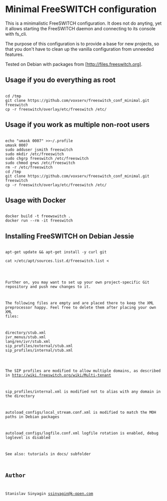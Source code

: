 # Minimal FreeSWITCH configuration

This is a minimalistic FreeSWITCH configuration. It does not do anyting,
yet it allows starting the FreeSWITCH daemon and connecting to its
console with fs_cli.

The purpose of this configuration is to provide a base for new projects,
so that you don't have to clean up the vanilla configuration from
unneeded features.

Tested on Debian with packages from [http://files.freeswitch.org].


## Usage if you do everything as root

<pre><code>
cd /tmp
git clone https://github.com/voxserv/freeswitch_conf_minimal.git freeswitch
cp -r freeswitch/overlay/etc/freeswitch /etc/
</code></pre>

## Usage if you work as multiple non-root users

<pre><code>
echo "umask 0007" >>~/.profile 
umask 0007
sudo adduser jsmith freeswitch
sudo mkdir /etc/freeswitch
sudo chgrp freeswitch /etc/freeswitch
sudo chmod g+ws /etc/freeswitch
rm -r /etc/freeswitch
cd /tmp
git clone https://github.com/voxserv/freeswitch_conf_minimal.git freeswitch
cp -r freeswitch/overlay/etc/freeswitch /etc/
</code></pre>

## Usage with Docker

<pre><code>
docker build -t freewswitch .
docker run --rm -it freeswitch
</code></pre>

## Installing FreeSWITCH on Debian Jessie

<pre><code>
apt-get update && apt-get install -y curl git

cat >/etc/apt/sources.list.d/freeswitch.list <<EOT
deb http://files.freeswitch.org/repo/deb/debian/ jessie main
EOT

curl http://files.freeswitch.org/repo/deb/debian/freeswitch_archive_g0.pub \
| apt-key add -

apt-get update && apt-get install -y freeswitch-all 
</code></pre>

Further on, you may want to set up your own project-specific Git
repository and push new changes to it.

The following files are empty and are placed there to keep the XML
preprocessor happy. Feel free to delete them after placing your own XML
files:

<pre>
directory/stub.xml
ivr_menus/stub.xml
lang/en/ivr/stub.xml
sip_profiles/external/stub.xml
sip_profiles/internal/stub.xml
</pre>

The SIP profiles are modified to allow multiple domains, as described in
http://wiki.freeswitch.org/wiki/Multi-tenant

sip_profiles/internal.xml
is modified not to alias with any domain in the directory

autoload_configs/local_stream.conf.xml
is modified to match the MOH paths in Debian packages

autoload_configs/logfile.conf.xml
logfile rotation is enabled, debug loglevel is disabled


See also: tutorials in docs/ subfolder


## Author

Stanislav Sinyagin
ssinyagin@k-open.com



